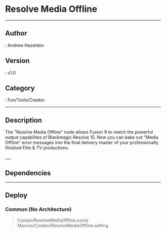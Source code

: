 # Resolve Media Offline
___

## Author
 : Andrew Hazelden

## Version
 : v1.0

## Category
 : Fun/Tools/Creator
___

## Description
<p>The "Resolve Media Offline" node allows Fusion 9 to match the powerful output capabilites of Blackmagic Resolve 15. Now you can bake out "Media Offline" error messages into the final delivery master of your professionally finished Film & TV productions.</p>___

## Dependencies


___

## Deploy

### Common (No Architecture)

> Comps/ResolveMediaOffline.comp  
> Macros/Creator/ResolveMediaOffline.setting  
